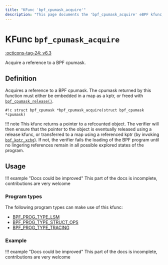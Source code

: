 ```yaml
---
title: "KFunc 'bpf_cpumask_acquire'"
description: "This page documents the 'bpf_cpumask_acquire' eBPF kfunc, including its defintion, usage, program types that can use it, and examples."
---
```

# KFunc `bpf_cpumask_acquire`

<!-- [FEATURE_TAG](bpf_cpumask_acquire) -->
[:octicons-tag-24: v6.3](https://github.com/torvalds/linux/commit/516f4d3397c9e90f4da04f59986c856016269aa1)
<!-- [/FEATURE_TAG] -->

Acquire a reference to a BPF cpumask.

## Definition

Acquires a reference to a BPF cpumask. The cpumask returned by this function
must either be embedded in a map as a kptr, or freed with
[`bpf_cpumask_release()`](bpf_cpumask_release.md).

<!-- [KFUNC_DEF] -->
`#!c struct bpf_cpumask *bpf_cpumask_acquire(struct bpf_cpumask *cpumask)`

!!! note
	This kfunc returns a pointer to a refcounted object. The verifier will then ensure that the pointer to the object 
	is eventually released using a release kfunc, or transferred to a map using a referenced kptr 
	(by invoking [`bpf_kptr_xchg`](../helper-function/bpf_kptr_xchg.md)). If not, the verifier fails the 
	loading of the BPF program until no lingering references remain in all possible explored states of the program.
<!-- [/KFUNC_DEF] -->

## Usage

!!! example "Docs could be improved"
    This part of the docs is incomplete, contributions are very welcome

### Program types

The following program types can make use of this kfunc:

<!-- [KFUNC_PROG_REF] -->
- [BPF_PROG_TYPE_LSM](../program-type/BPF_PROG_TYPE_LSM.md)
- [BPF_PROG_TYPE_STRUCT_OPS](../program-type/BPF_PROG_TYPE_STRUCT_OPS.md)
- [BPF_PROG_TYPE_TRACING](../program-type/BPF_PROG_TYPE_TRACING.md)
<!-- [/KFUNC_PROG_REF] -->

### Example

!!! example "Docs could be improved"
    This part of the docs is incomplete, contributions are very welcome

